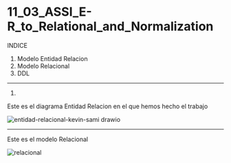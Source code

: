 # 11_03_ASSI_E-R_to_Relational_and_Normalization



INDICE

1. Modelo Entidad Relacion
2. Modelo Relacional 
3. DDL

----------------------------------------------------------------------------------------------------------------------------------------------------------------------------------------------






1.
Este es el diagrama Entidad Relacion en el que hemos hecho el trabajo

![entidad-relacional-kevin-sami drawio](https://github.com/sami24120/11_03_ASSI_E-R_to_Relational_and_Normalization/assets/116269453/c53467f7-ee0e-4954-94a2-883230b84c8c)


----------------------------------------------------------------------------------------------------------------------------------------------------------------------------------------------


Este es el modelo Relacional 

![relacional](https://github.com/sami24120/11_03_ASSI_E-R_to_Relational_and_Normalization/assets/116269453/ef8293ff-b1fc-4a8f-85d8-8c1cadbd2692)

